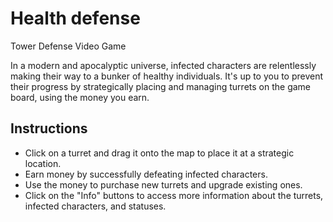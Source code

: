 # Health defense
Tower Defense Video Game

In a modern and apocalyptic universe, infected characters are relentlessly making their way to a bunker of healthy individuals. It's up to you to prevent their progress by strategically placing and managing turrets on the game board, using the money you earn.

## Instructions
- Click on a turret and drag it onto the map to place it at a strategic location.
- Earn money by successfully defeating infected characters.
- Use the money to purchase new turrets and upgrade existing ones.
- Click on the "Info" buttons to access more information about the turrets, infected characters, and statuses.
